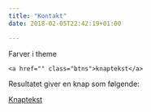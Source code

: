 ```yaml
---
title: "Kontakt"
date: 2018-02-05T22:42:19+01:00

---
```


Farver i theme

```<a href="" class="btns">knaptekst</a>```

Resultatet giver en knap som følgende:

<a href="" class="lille-knap btns">Knaptekst</a>
